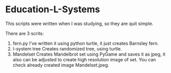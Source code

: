 # Education-L-Systems
This scripts were written when I was studying, so they are quit simple.

There are 3 scrits:

1. fern.py I've written it using python turtle, it just creates Barnsley fern.
2. l-system tree Creates randomized tree, using turtle.
3. Mandelset Creates Mandelbrot set using PyGame and saves it as jpeg, it also can be adjusted to create high resolution image of set. You can check already created image Mandelset.jpeg.
